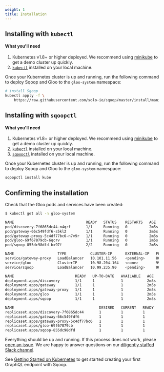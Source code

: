 ```yaml
---
weight: 1
title: Installation
---
```


## Installing with `kubectl`

#### What you'll need

1. Kubernetes v1.8+ or higher deployed. We recommend using [minikube](https://kubernetes.io/docs/getting-started-guides/minikube/) to get a demo cluster up quickly.
1. [`kubectl`](https://kubernetes.io/docs/tasks/tools/install-kubectl/) installed on your local machine.

Once your Kubernetes cluster is up and running, run the following command to deploy Sqoop and Gloo to the `gloo-system` namespace:

```bash
# install Sqoop
kubectl apply -f \
    https://raw.githubusercontent.com/solo-io/sqoop/master/install/manifest/sqoop.yaml
```


## Installing with `sqoopctl`

#### What you'll need

1. Kubernetes v1.8+ or higher deployed. We recommend using [minikube](https://kubernetes.io/docs/getting-started-guides/minikube/) to get a demo cluster up quickly.
1. [`kubectl`](https://kubernetes.io/docs/tasks/tools/install-kubectl/) installed on your local machine.
1. [`sqoopctl`](https://github.com/solo-io/sqoop/releases/) installed on your local machine.

Once your Kubernetes cluster is up and running, run the following command to deploy Sqoop and Gloo to the `gloo-system` namespace:

```bash
sqoopctl install kube 
```

## Confirming the installation

Check that the Gloo pods and services have been created:

```bash
$ kubectl get all -n gloo-system

NAME                                 READY   STATUS    RESTARTS   AGE
pod/discovery-7f6865dc44-n4qrf       1/1     Running   0          2m5s
pod/gateway-66c549fdf6-s5kl2         1/1     Running   0          2m5s
pod/gateway-proxy-5c4df77bc6-n7v9r   1/1     Running   0          2m5s
pod/gloo-69f67879cb-6qcrv            1/1     Running   0          2m5s
pod/sqoop-855dc98dfd-bx97f           2/2     Running   0          2m5s

NAME                    TYPE           CLUSTER-IP      EXTERNAL-IP   PORT(S)                      AGE
service/gateway-proxy   LoadBalancer   10.101.11.56    <pending>     80:30045/TCP,443:31283/TCP   2m5s
service/gloo            ClusterIP      10.98.204.164   <none>        9977/TCP                     2m5s
service/sqoop           LoadBalancer   10.99.235.90    <pending>     9095:30772/TCP               2m5s

NAME                            READY   UP-TO-DATE   AVAILABLE   AGE
deployment.apps/discovery       1/1     1            1           2m5s
deployment.apps/gateway         1/1     1            1           2m5s
deployment.apps/gateway-proxy   1/1     1            1           2m5s
deployment.apps/gloo            1/1     1            1           2m5s
deployment.apps/sqoop           1/1     1            1           2m5s

NAME                                       DESIRED   CURRENT   READY   AGE
replicaset.apps/discovery-7f6865dc44       1         1         1       2m5s
replicaset.apps/gateway-66c549fdf6         1         1         1       2m5s
replicaset.apps/gateway-proxy-5c4df77bc6   1         1         1       2m5s
replicaset.apps/gloo-69f67879cb            1         1         1       2m5s
replicaset.apps/sqoop-855dc98dfd           1         1         1       2m5s
```

Everything should be up and running. If this process does not work, please [open an issue](https://github.com/solo-io/sqoop/issues/new). We are happy to answer
questions on our [diligently staffed Slack channel](https://slack.solo.io/).

See [Getting Started on Kubernetes](../../getting_started/kubernetes) to get started creating your first GraphQL endpoint with Sqoop.
